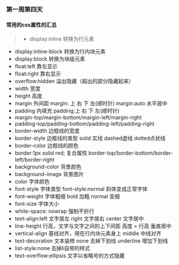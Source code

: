 ### 第一周第四天
#### 常用的css属性的汇总
>- display:inline 转换为行元素
- display:inline-block 转换为行内块元素
- display:block 转换为块级元素
- float:left  靠左显示
- float:right 靠右显示
- overflow:hidden 溢出隐藏（超出的部分隐藏起来）
- width  宽度
- height 高度
- margin 外间距  margin: 上 右 下 左(顺时针) margin:auto 水平居中
- padding 内填充 padding:上 右 下 左(顺时针)
- margin-top/margin-bottom/margin-left/margin-right
- padding-top/padding-bottom/padding-left/padding-right
- border-width 边框线的宽度
- border-style 边框线的类型 solid 实线 dashed虚线 dotted点状线
- border-color 边框线的颜色
- border:1px solid red; 复合属性 border-top/border-bottom/border-left/border-right
- background-color 背景颜色
- background-image 背景图片
- color 字体颜色
- font-style 字体类型  font-style:normal 斜体变成正常字体
- font-weight 字体粗细  bold 加粗  normal 变细
- font-size 字体大小
- white-space: nowrap 强制不折行
- text-align:left 文字居左 right 文字居右  center 文字居中
- line-height 行高，文字与文字之间的上下间距  高度 = 行高 垂直居中
- vertical-align 基线对齐，用在行内块元素身上  middle 中线对齐
- text-decoration 文本装修 none 去掉下划线 underline 增加下划线
- list-style:none 去掉li自带的样式
- text-overflow:ellipsis  文字以省略号的方式隐藏
